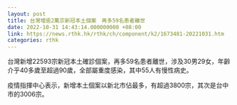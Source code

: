 ```yaml
---
layout: post
title: 台灣增逾2萬宗新冠本土個案　再多59名患者離世
date: 2022-10-31 14:43:14.000000000 +08:00
link: https://news.rthk.hk/rthk/ch/component/k2/1673481-20221031.htm
categories: rthk
---
```


台灣新增22593宗新冠本土確診個案，再多59名患者離世，涉及30男29女，年齡介乎40多歲至超過90歲，全部屬重度感染，其中55人有慢性病史。

疫情指揮中心表示，新增本土個案以新北市佔最多，有超過3800宗，其次是台中市的3006宗。
